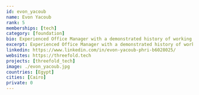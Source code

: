 ```yaml
---
id: evon_yacoub
name: Evon Yacoub
rank: 5
memberships: [tech]
category: [foundation]
bio: Experienced Office Manager with a demonstrated history of working in the computer software industry. Skilled in Human Resources, Management, Office Administration. has Strong administrative professional. Admin Coordinator fell in love with Threefold I dream about a world where everyone can be happy.
excerpt: Experienced Office Manager with a demonstrated history of working in the computer software industry.
linkedin: https://www.linkedin.com/in/evon-yacoub-phri-b6028025/
websites: https://threefold.tech
projects: [threefold_tech]
image: ./evon_yacoub.jpg
countries: [Egypt]
cities: [Cairo]
private: 0
---
```

